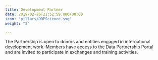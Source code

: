 ```yaml
---
title: Development Partner
date: 2019-02-26T21:52:59.000+00:00
icon: "pillars/DDPScience.svg"
weight: "2"

---
```

The Partnership is open to donors and entities engaged in international development work. Members have access to the Data Partnership Portal and are invited to participate in exchanges and training activities.
